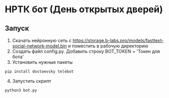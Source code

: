 # НРТК бот (День открытых дверей)

## Запуск
1. Скачать нейронную сеть с https://storage.b-labs.pro/models/fasttext-social-network-model.bin 
и поместить в рабочую директорию
2. Создать файл config.py. Добавить строку BOT_TOKEN = 'Токен для бота'
3. Установить нужные пакеты

````
pip install dostoevsky telebot
````
4. Запустить скрипт
````
python3 bot.py
````
